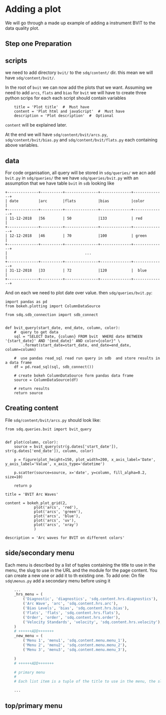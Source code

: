 Adding a plot
=============

We will go through a made up example of adding a instrument BVIT to the data quality plot.

Step one Preparation
--------------------
scripts
-------
we need to add directory `bvit/` to the `sdq/content/` dir. this mean we will have `sdq/content/bvit/`.

In the root of `bvit` we can now add the plots that we want.
Assuming we need to add `arcs`, `flats` and `bias` for `bvit` we will have to create three python scrips for each
each script should contain variables
```
    title = 'Plot title'  #  Must have
    content = 'Plot html and javaScript'  #  Must have
    description = 'Plot description'  #  Optional

```
`content` will be explained later.

At the end we will have `sdq/content/bvit/arcs.py`, `sdq/content/bvit/bias.py` and `sdq/content/bvit/flats.py`
each containing above variables.

data
----
For code organisation, all query will be stored in `sdq/queries/`
we acn add `bvit.py` in `sdq/queries/` the we have `sdq/queries/bvit.py`
with an assumption that we have table `bvit` in `sdb` looking like
```
+--------------+----------+---------------+--------------+--------------+
| date         |arc       |flats          |bias          |color         |
+--------------+----------+---------------+--------------+--------------+
| 11-12-2018   |56        | 50            |133           | red          |
+--------------+----------+---------------+--------------+--------------+
| 12-12-2018   |46        | 70            |100           | green        |
+--------------+----------+---------------+--------------+--------------+
|                                   ...                                 |
+--------------+----------+---------------+--------------+--------------+
| 31-12-2018   |33        | 72            |120           |  blue        |
+--------------+----------+---------------+--------------+--------------+
```
And on each we need to plot date over value.
then `sdq/queries/bvit.py`:
```
import pandas as pd
from bokeh.plotting import ColumnDataSource

from sdq.sdb_connection import sdb_connect


def bvit_query(start_date, end_date, column, color):
    #  query to get data
    sql = "SELECT Date, {column} FROM bvit  WHERE date BETWEEN '{start_date}' AND '{end_date}' AND color={color}" \
        .format(start_date=start_date, end_date=end_date, column=column)

    #  use pandas read_sql read run query in sdb  and store results in a data frame
    df = pd.read_sql(sql, sdb_connect())

    # create bokeh ColumnDataSource form pandas data frame
    source = ColumnDataSource(df)

    # return results
    return source
```
Creating content
----------------

File `sdq/content/bvit/arcs.py` should look like:

```
from sdq.queries.bvit import bvit_query


def plot(column, color):
    source = bvit_query(str(g.dates['start_date']), str(g.dates['end_date']), column, color)

    p = figure(plot_height=150, plot_width=200, x_axis_label='Date', y_axis_label='Value', x_axis_type='datetime')

    p.scatter(source=source, x='date', y=column, fill_alpha=0.2, size=10)

    return p

title = 'BVIT Arc Waves'

content = bokeh_plot_grid(2,
             plot('arcs', 'red'),
             plot('arcs', 'green'),
             plot('arcs', 'blue'),
             plot('arcs', 'uv'),
             plot('arcs', 'xray')
             )

description = 'Arc waves for BVIT on different colors'
```

side/secondary menu
-------------------
Each menu is described by a list of tuples containing the title to use in the menu, the slug to use in the URL and the
module for the page content.
You can create a new one or add it to th existing one.
To add one:
On file `sdq\menus.py` add a secondary menu before using it
```python
    ...
    _hrs_menu = (
        ('Diagnostic', 'diagnostics', 'sdq.content.hrs.diagnostics'),
        ('Arc Wave', 'arc', 'sdq.content.hrs.arc'),
        ('Bias Levels', 'bias', 'sdq.content.hrs.bias'),
        ('Flats', 'flats', 'sdq.content.hrs.flats'),
        ('Order', 'order', 'sdq.content.hrs.order'),
        ('Velocity Standards', 'velocity', 'sdq.content.hrs.velocity'),
    )
    # ++++++ADD+++++++
    _new_menu = (
        ('Menu 1', 'menu1', 'sdq.content.menu.menu_1'),
        ('Menu 2', 'menu2', 'sdq.content.menu.menu_2'),
        ('Menu 3', 'menu3', 'sdq.content.menu.menu_3'),

    )
    # ++++++ADD+++++++

    # primary menu
    #
    # Each list item is a tuple of the title to use in the menu, the slug for the URL and the secondary menu

    ...
```


top/primary menu
------------